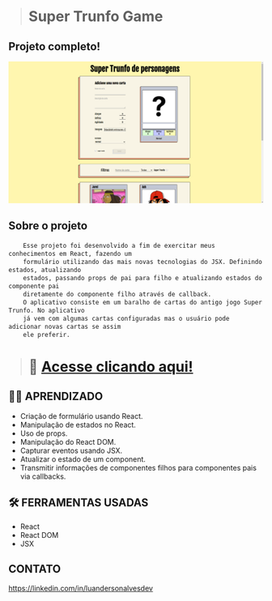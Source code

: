 ># Super Trunfo Game

## Projeto completo!

![preview](./src/assets/github/preview.png)

## Sobre o projeto
        Esse projeto foi desenvolvido a fim de exercitar meus conhecimentos em React, fazendo um
        formulário utilizando das mais novas tecnologias do JSX. Definindo estados, atualizando
        estados, passando props de pai para filho e atualizando estados do componente pai 
        diretamente do componente filho através de callback.
        O aplicativo consiste em um baralho de cartas do antigo jogo Super Trunfo. No aplicativo
        já vem com algumas cartas configuradas mas o usuário pode adicionar novas cartas se assim
        ele preferir.

># 🔗 [Acesse clicando aqui!](https://luandersonalvesdev.github.io/super-trunfo-game)

## 👨‍💻 APRENDIZADO
- Criação de formulário usando React.
- Manipulação de estados no React.
- Uso de props.
- Manipulação do React DOM.
- Capturar eventos usando JSX.
- Atualizar o estado de um component.
- Transmitir informações de componentes filhos para componentes pais via callbacks.

## 🛠️ FERRAMENTAS USADAS 
- React
- React DOM
- JSX

## CONTATO

https://linkedin.com/in/luandersonalvesdev